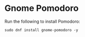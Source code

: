 # Gnome Pomodoro

Run the following to install Pomodoro:

```
sudo dnf install gnome-pomodoro -y
```
